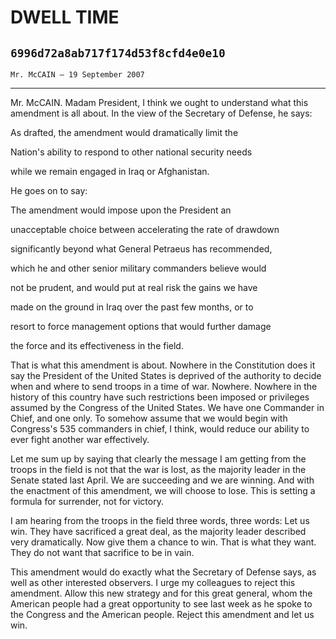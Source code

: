 # DWELL TIME
## `6996d72a8ab717f174d53f8cfd4e0e10`
`Mr. McCAIN — 19 September 2007`

---


Mr. McCAIN. Madam President, I think we ought to understand what this 
amendment is all about. In the view of the Secretary of Defense, he 
says:




 As drafted, the amendment would dramatically limit the 


 Nation's ability to respond to other national security needs 


 while we remain engaged in Iraq or Afghanistan.


He goes on to say:




 The amendment would impose upon the President an 


 unacceptable choice between accelerating the rate of drawdown 


 significantly beyond what General Petraeus has recommended, 


 which he and other senior military commanders believe would 


 not be prudent, and would put at real risk the gains we have 


 made on the ground in Iraq over the past few months, or to 


 resort to force management options that would further damage 


 the force and its effectiveness in the field.


That is what this amendment is about. Nowhere in the Constitution 
does it say the President of the United States is deprived of the 
authority to decide when and where to send troops in a time of war. 
Nowhere. Nowhere in the history of this country have such restrictions 
been imposed or privileges assumed by the Congress of the United 
States. We have one Commander in Chief, and one only. To somehow assume 
that we would begin with Congress's 535 commanders in chief, I think, 
would reduce our ability to ever fight another war effectively.

Let me sum up by saying that clearly the message I am getting from 
the troops in the field is not that the war is lost, as the majority 
leader in the Senate stated last April. We are succeeding and we are 
winning. And with the enactment of this amendment, we will choose to 
lose. This is setting a formula for surrender, not for victory.

I am hearing from the troops in the field three words, three words: 
Let us win. They have sacrificed a great deal, as the majority leader 
described very dramatically. Now give them a chance to win. That is 
what they want. They do not want that sacrifice to be in vain.

This amendment would do exactly what the Secretary of Defense says, 
as well as other interested observers. I urge my colleagues to reject 
this amendment. Allow this new strategy and for this great general, 
whom the American people had a great opportunity to see last week as he 
spoke to the Congress and the American people. Reject this amendment 
and let us win.